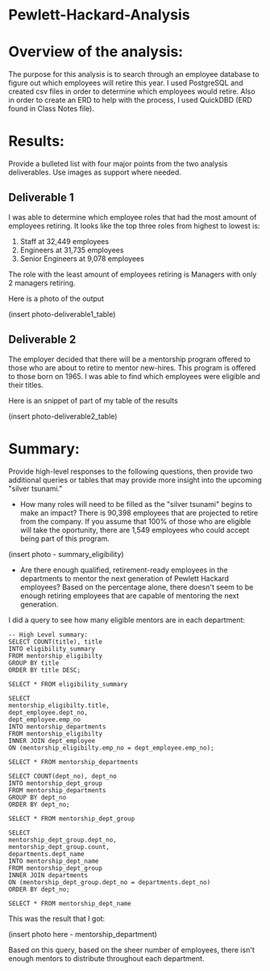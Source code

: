 # Pewlett-Hackard-Analysis

# Overview of the analysis: 

The purpose for this analysis is to search through an employee database to figure out which employees will retire this year. I used PostgreSQL and created csv files in order to determine which employees would retire. Also in order to create an ERD to help with the process, I used QuickDBD (ERD found in Class Notes file). 

# Results: 

Provide a bulleted list with four major points from the two analysis deliverables. Use images as support where needed.

## Deliverable 1

I was able to determine which employee roles that had the most amount of employees retiring. It looks like the top three roles from highest to lowest is:
1. Staff at 32,449 employees
2. Engineers at 31,735 employees
3. Senior Engineers at 9,078 employees

The role with the least amount of employees retiring is Managers with only 2 managers retiring. 

Here is a photo of the output

(insert photo-deliverable1_table)

## Deliverable 2

The employer decided that there will be a mentorship program offered to those who are about to retire to mentor new-hires. This program is offered to those born on 1965. I was able to find which employees were eligible and their titles.

Here is an snippet of part of my table of the results

(insert photo-deliverable2_table)

# Summary: 

Provide high-level responses to the following questions, then provide two additional queries or tables that may provide more insight into the upcoming "silver tsunami."
- How many roles will need to be filled as the "silver tsunami" begins to make an impact? There is 90,398 employees that are projected to retire from the company. If you assume that 100% of those who are eligible will take the oportunity, there are 1,549 employees who could accept being part of this program.

(insert photo - summary_eligibility)

- Are there enough qualified, retirement-ready employees in the departments to mentor the next generation of Pewlett Hackard employees?
Based on the percentage alone, there doesn't seem to be enough retiring employees that are capable of mentoring the next generation. 

I did a query to see how many eligible mentors are in each department:

```
-- High Level summary:
SELECT COUNT(title), title
INTO eligibility_summary
FROM mentorship_eligibilty
GROUP BY title
ORDER BY title DESC;

SELECT * FROM eligibility_summary

SELECT 
mentorship_eligibilty.title,
dept_employee.dept_no,
dept_employee.emp_no
INTO mentorship_departments
FROM mentorship_eligibilty
INNER JOIN dept_employee
ON (mentorship_eligibilty.emp_no = dept_employee.emp_no);

SELECT * FROM mentorship_departments

SELECT COUNT(dept_no), dept_no
INTO mentorship_dept_group
FROM mentorship_departments
GROUP BY dept_no
ORDER BY dept_no;

SELECT * FROM mentorship_dept_group

SELECT 
mentorship_dept_group.dept_no,
mentorship_dept_group.count,
departments.dept_name
INTO mentorship_dept_name
FROM mentorship_dept_group
INNER JOIN departments
ON (mentorship_dept_group.dept_no = departments.dept_no)
ORDER BY dept_no;

SELECT * FROM mentorship_dept_name
```

This was the result that I got:

(insert photo here - mentorship_department)

Based on this query, based on the sheer number of employees, there isn't enough mentors to distribute throughout each department. 

